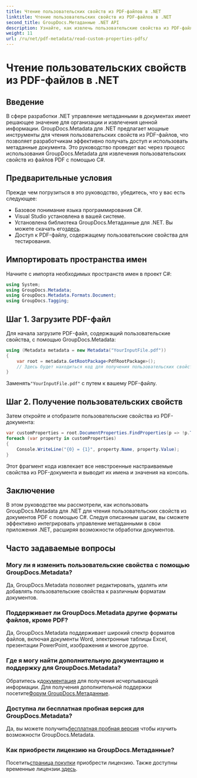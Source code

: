 ```yaml
---
title: Чтение пользовательских свойств из PDF-файлов в .NET
linktitle: Чтение пользовательских свойств из PDF-файлов в .NET
second_title: GroupDocs.Метаданные .NET API
description: Узнайте, как извлечь пользовательские свойства из PDF-файлов с помощью GroupDocs.Metadata для .NET. Погрузитесь в управление метаданными документов с помощью C#.
weight: 11
url: /ru/net/pdf-metadata/read-custom-properties-pdfs/
---
```


# Чтение пользовательских свойств из PDF-файлов в .NET

## Введение
В сфере разработки .NET управление метаданными в документах имеет решающее значение для организации и извлечения ценной информации. GroupDocs.Metadata для .NET предлагает мощные инструменты для чтения пользовательских свойств из PDF-файлов, что позволяет разработчикам эффективно получать доступ и использовать метаданные документа. Это руководство проведет вас через процесс использования GroupDocs.Metadata для извлечения пользовательских свойств из файлов PDF с помощью C#.
## Предварительные условия
Прежде чем погрузиться в это руководство, убедитесь, что у вас есть следующее:
- Базовое понимание языка программирования C#.
- Visual Studio установлена в вашей системе.
- Установлена библиотека GroupDocs.Метаданные для .NET. Вы можете скачать его[здесь](https://releases.groupdocs.com/metadata/net/).
- Доступ к PDF-файлу, содержащему пользовательские свойства для тестирования.

## Импортировать пространства имен
Начните с импорта необходимых пространств имен в проект C#:
```csharp
using System;
using GroupDocs.Metadata;
using GroupDocs.Metadata.Formats.Document;
using GroupDocs.Tagging;
```
## Шаг 1. Загрузите PDF-файл
Для начала загрузите PDF-файл, содержащий пользовательские свойства, с помощью GroupDocs.Metadata:
```csharp
using (Metadata metadata = new Metadata("YourInputFile.pdf"))
{
    var root = metadata.GetRootPackage<PdfRootPackage>();
    // Здесь будет находиться код для получения пользовательских свойств.
}
```
 Заменять`"YourInputFile.pdf"` с путем к вашему PDF-файлу.
## Шаг 2. Получение пользовательских свойств
Затем откройте и отобразите пользовательские свойства из PDF-документа:
```csharp
var customProperties = root.DocumentProperties.FindProperties(p => !p.Tags.Contains(Tags.Document.BuiltIn));
foreach (var property in customProperties)
{
    Console.WriteLine("{0} = {1}", property.Name, property.Value);
}
```
Этот фрагмент кода извлекает все невстроенные настраиваемые свойства из PDF-документа и выводит их имена и значения на консоль.

## Заключение
В этом руководстве мы рассмотрели, как использовать GroupDocs.Metadata для .NET для чтения пользовательских свойств из документов PDF с помощью C#. Следуя описанным шагам, вы сможете эффективно интегрировать управление метаданными в свои приложения .NET, расширяя возможности обработки документов.

## Часто задаваемые вопросы
### Могу ли я изменить пользовательские свойства с помощью GroupDocs.Metadata?
Да, GroupDocs.Metadata позволяет редактировать, удалять или добавлять пользовательские свойства к различным форматам документов.
### Поддерживает ли GroupDocs.Metadata другие форматы файлов, кроме PDF?
Да, GroupDocs.Metadata поддерживает широкий спектр форматов файлов, включая документы Word, электронные таблицы Excel, презентации PowerPoint, изображения и многое другое.
### Где я могу найти дополнительную документацию и поддержку для GroupDocs.Metadata?
 Обратитесь к[документация](https://tutorials.groupdocs.com/metadata/net/) для получения исчерпывающей информации. Для получения дополнительной поддержки посетите[Форум GroupDocs.Метаданные](https://forum.groupdocs.com/c/metadata/14).
### Доступна ли бесплатная пробная версия для GroupDocs.Metadata?
 Да, вы можете получить[бесплатная пробная версия](https://releases.groupdocs.com/) чтобы изучить возможности GroupDocs.Metadata.
### Как приобрести лицензию на GroupDocs.Метаданные?
 Посетить[страница покупки](https://purchase.groupdocs.com/buy) приобрести лицензию. Также доступны временные лицензии.[здесь](https://purchase.groupdocs.com/temporary-license/).